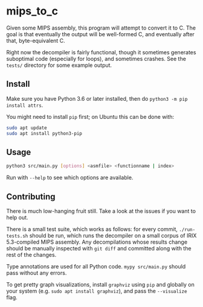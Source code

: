 # mips_to_c
Given some MIPS assembly, this program will attempt to convert it to C.
The goal is that eventually the output will be well-formed C, and eventually after that, byte-equivalent C.

Right now the decompiler is fairly functional, though it sometimes generates suboptimal code
(especially for loops), and sometimes crashes. See the `tests/` directory for some example output.

## Install

Make sure you have Python 3.6 or later installed, then do `python3 -m pip install attrs`.

You might need to install `pip` first; on Ubuntu this can be done with:
```bash
sudo apt update
sudo apt install python3-pip
```

## Usage

```bash
python3 src/main.py [options] <asmfile> <functionname | index>
```

Run with `--help` to see which options are available.

## Contributing

There is much low-hanging fruit still. Take a look at the issues if you want to help out.

There is a small test suite, which works as follows: for every commit, `./run-tests.sh` should be run,
which runs the decompiler on a small corpus of IRIX 5.3-compiled MIPS assembly.
Any decompilations whose results change should be manually inspected with `git diff`
and committed along with the rest of the changes.

Type annotations are used for all Python code. `mypy src/main.py` should pass without any errors.

To get pretty graph visualizations, install `graphviz` using `pip` and globally on your system (e.g. `sudo apt install graphviz`), and pass the `--visualize` flag.
